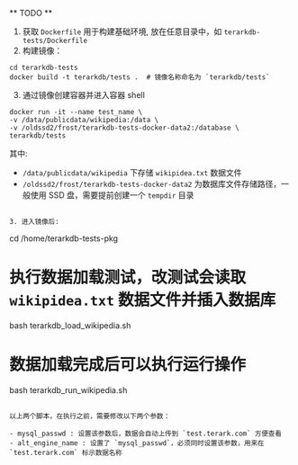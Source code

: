 ** TODO **

1. 获取 `Dockerfile` 用于构建基础环境, 放在任意目录中，如 `terarkdb-tests/Dockerfile`
2. 构建镜像：

```
cd terarkdb-tests
docker build -t terarkdb/tests .  # 镜像名称命名为 `terarkdb/tests`
```
3. 通过镜像创建容器并进入容器 shell
```
docker run -it --name test_name \
-v /data/publicdata/wikipedia:/data \
-v /oldssd2/frost/terarkdb-tests-docker-data2:/database \
terarkdb/tests
```

其中:
- `/data/publicdata/wikipedia` 下存储 `wikipidea.txt` 数据文件
- `/oldssd2/frost/terarkdb-tests-docker-data2` 为数据库文件存储路径，一般使用 SSD 盘，需要提前创建一个 `tempdir` 目录
```

3. 进入镜像后:
```
cd /home/terarkdb-tests-pkg

# 执行数据加载测试，改测试会读取 `wikipidea.txt` 数据文件并插入数据库
bash terarkdb_load_wikipedia.sh

# 数据加载完成后可以执行运行操作
bash terarkdb_run_wikipedia.sh
```

以上两个脚本，在执行之前，需要修改以下两个参数：

- mysql_passwd : 设置该参数后，数据会自动上传到 `test.terark.com` 方便查看
- alt_engine_name : 设置了 `mysql_passwd`，必须同时设置该参数，用来在 `test.terark.com` 标示数据名称